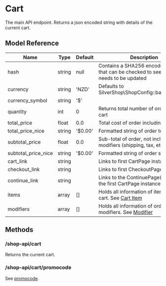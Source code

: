 # Cart

The main API endpoint. Returns a json encoded string with details of the current cart.

## Model Reference

| Name                | Type            | Default | Description                                                                                 |
|---------------------|-----------------|---------|---------------------------------------------------------------------------------------------|
| hash                | string          | null    | Contains a SHA256 encoded string that can be checked to see if the cart needs to be updated |
| currency            | string          | 'NZD'   | Defaults to SilverShop\ShopConfig::base_currency                                            |
| currency_symbol     | string          | '$'     |                                                                                             |
| quantity            | int             | 0       | Returns total number of order items in cart                                                 |
| total_price         | float           | 0.0     | Total cost of order including modifiers                                                     |
| total_price_nice    | string          | '$0.00' | Formatted string of order total                                                             |
| subtotal_price      | float           | 0.0     | Sub-total of order, not including modifiers (shipping, tax, etc)                            |
| subtotal_price_nice | string          | '$0.00' | Formatted string of order sub-total                                                         |
| cart_link           | string          |         | Links to first CartPage instance                                                            |
| checkout_link       | string          |         | Links to first CheckoutPage instance                                                        |
| continue_link       | string          |         | Links to the ContinuePage() method on the first CartPage instance                           |
| items               | array<CartItem> | []      | Holds all information of items in the cart. See [Cart Item](item.md)                                                  |
| modifiers           | array<Modifier> | []      | Holds all information of order modifiers. See [Modifier](modifier.md)                                                    |


## Methods

### /shop-api/cart

Returns the current cart.

### /shop-api/cart/promocode

See [promocode](promocode.md).